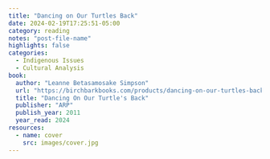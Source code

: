 ```yaml
---
title: "Dancing on Our Turtles Back"
date: 2024-02-19T17:25:51-05:00
category: reading
notes: "post-file-name"
highlights: false
categories:
  - Indigenous Issues
  - Cultural Analysis
book:
  author: "Leanne Betasamosake Simpson"
  url: "https://birchbarkbooks.com/products/dancing-on-our-turtles-back"
  title: "Dancing On Our Turtle's Back"
  publisher: "ARP"
  publish_year: 2011
  year_read: 2024
resources:
  - name: cover
    src: images/cover.jpg
---
```


